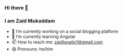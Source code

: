 ### Hi there 👋
### I am Zaid Mukaddam

- 🔭 I’m currently working on a social blogging platform
- 🌱 I’m currently learning Angular
- 📫 How to reach me: zaidlunatic1@gmail.com
- 😄 Pronouns: he/him
